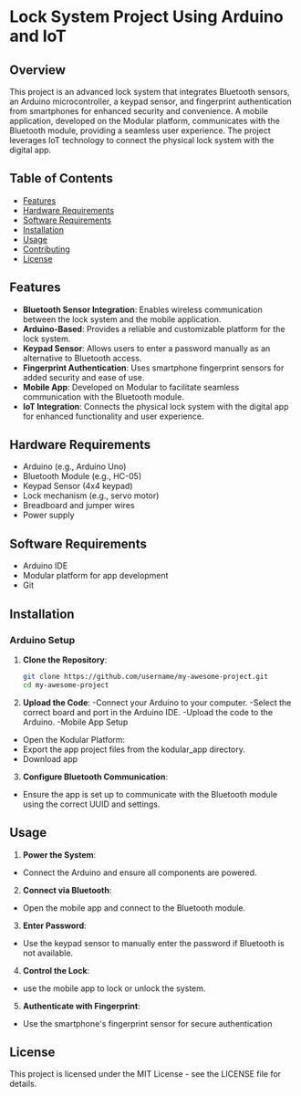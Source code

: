 # Lock System Project Using Arduino and IoT

## Overview

This project is an advanced lock system that integrates Bluetooth sensors, an Arduino microcontroller, a keypad sensor, and fingerprint authentication from smartphones for enhanced security and convenience. A mobile application, developed on the Modular platform, communicates with the Bluetooth module, providing a seamless user experience. The project leverages IoT technology to connect the physical lock system with the digital app.

## Table of Contents

- [Features](#features)
- [Hardware Requirements](#hardware-requirements)
- [Software Requirements](#software-requirements)
- [Installation](#installation)
- [Usage](#usage)
- [Contributing](#contributing)
- [License](#license)

## Features

- **Bluetooth Sensor Integration**: Enables wireless communication between the lock system and the mobile application.
- **Arduino-Based**: Provides a reliable and customizable platform for the lock system.
- **Keypad Sensor**: Allows users to enter a password manually as an alternative to Bluetooth access.
- **Fingerprint Authentication**: Uses smartphone fingerprint sensors for added security and ease of use.
- **Mobile App**: Developed on Modular to facilitate seamless communication with the Bluetooth module.
- **IoT Integration**: Connects the physical lock system with the digital app for enhanced functionality and user experience.

## Hardware Requirements

- Arduino (e.g., Arduino Uno)
- Bluetooth Module (e.g., HC-05)
- Keypad Sensor (4x4 keypad)
- Lock mechanism (e.g., servo motor)
- Breadboard and jumper wires
- Power supply

## Software Requirements

- Arduino IDE
- Modular platform for app development
- Git

## Installation

### Arduino Setup

1. **Clone the Repository**:
   ```bash
   git clone https://github.com/username/my-awesome-project.git
   cd my-awesome-project


2. **Upload the Code**:
  -Connect your Arduino to your computer.
  -Select the correct board and port in the Arduino IDE.
  -Upload the code to the Arduino.
  -Mobile App Setup
  - Open the Kodular Platform:
  - Export the app project files from the kodular_app directory.
  - Download app

   
3. **Configure Bluetooth Communication**:

- Ensure the app is set up to communicate with the Bluetooth module using the correct UUID and settings.

## Usage

1. **Power the System**:
  - Connect the Arduino and ensure all components are powered.
    
2. **Connect via Bluetooth**:
  - Open the mobile app and connect to the Bluetooth module.
   
3. **Enter Password**:
  - Use the keypad sensor to manually enter the password if Bluetooth is not available.
     
4.  **Control the Lock**:
  - use the mobile app to lock or unlock the system.
    
5.  **Authenticate with Fingerprint**:
  - Use the smartphone's fingerprint sensor for secure authentication

## License
  This project is licensed under the MIT License - see the LICENSE file for details.
